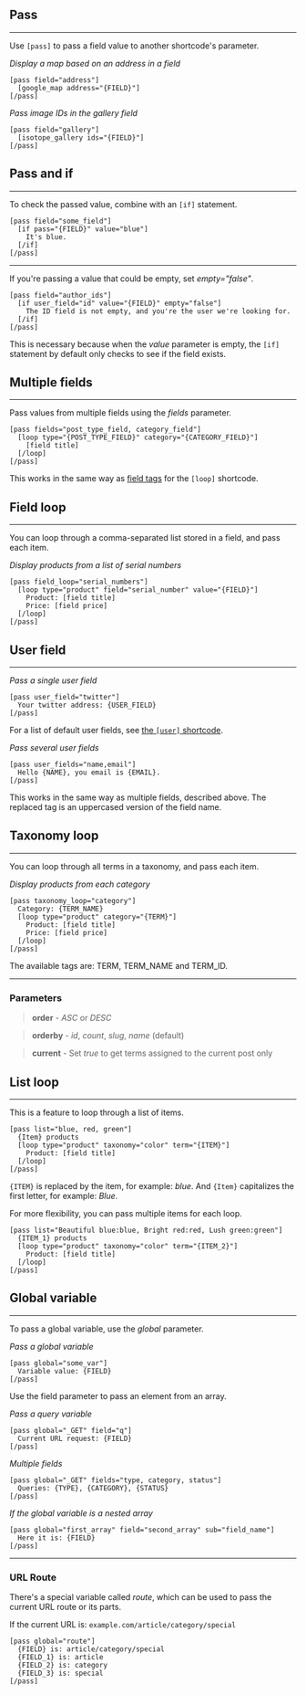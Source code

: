 
## Pass
---

Use `[pass]` to pass a field value to another shortcode's parameter.

*Display a map based on an address in a field*

~~~
[pass field="address"]
  [google_map address="{FIELD}"]
[/pass]
~~~

*Pass image IDs in the gallery field*

~~~
[pass field="gallery"]
  [isotope_gallery ids="{FIELD}"]
[/pass]
~~~


## Pass and if
---

To check the passed value, combine with an `[if]` statement.

~~~
[pass field="some_field"]
  [if pass="{FIELD}" value="blue"]
    It's blue.
  [/if]
[/pass]
~~~

---

If you're passing a value that could be empty, set *empty="false"*.

~~~
[pass field="author_ids"]
  [if user_field="id" value="{FIELD}" empty="false"]
    The ID field is not empty, and you're the user we're looking for.
  [/if]
[/pass]
~~~

This is necessary because when the *value* parameter is empty, the `[if]` statement by default only checks to see if the field exists.

## Multiple fields
---

Pass values from multiple fields using the *fields* parameter.

~~~
[pass fields="post_type_field, category_field"]
  [loop type="{POST_TYPE_FIELD}" category="{CATEGORY_FIELD}"]
    [field title]
  [/loop]
[/pass]
~~~

This works in the same way as [field tags](options-general.php?page=ccs_reference&tab=loop#field-tags) for the `[loop]` shortcode.

## Field loop
---

You can loop through a comma-separated list stored in a field, and pass each item.

*Display products from a list of serial numbers*

~~~
[pass field_loop="serial_numbers"]
  [loop type="product" field="serial_number" value="{FIELD}"]
    Product: [field title]
    Price: [field price]
  [/loop]
[/pass]
~~~

## User field
---

*Pass a single user field*

~~~
[pass user_field="twitter"]
  Your twitter address: {USER_FIELD}
[/pass]
~~~

For a list of default user fields, see [the `[user]` shortcode](options-general.php?page=ccs_reference&tab=user).

*Pass several user fields*

~~~
[pass user_fields="name,email"]
  Hello {NAME}, you email is {EMAIL}.
[/pass]
~~~

This works in the same way as multiple fields, described above. The replaced tag is an uppercased version of the field name.


## Taxonomy loop
---

You can loop through all terms in a taxonomy, and pass each item.

*Display products from each category*

~~~
[pass taxonomy_loop="category"]
  Category: {TERM_NAME}
  [loop type="product" category="{TERM}"]
    Product: [field title]
    Price: [field price]
  [/loop]
[/pass]
~~~

The available tags are: TERM, TERM_NAME and TERM_ID.

---

### Parameters

> **order** - *ASC* or *DESC*

> **orderby** - *id*, *count*, *slug*, *name* (default)

> **current** - Set *true* to get terms assigned to the current post only

## List loop

---

This is a feature to loop through a list of items.

~~~
[pass list="blue, red, green"]
  {Item} products
  [loop type="product" taxonomy="color" term="{ITEM}"]
    Product: [field title]
  [/loop]
[/pass]
~~~

`{ITEM}` is replaced by the item, for example: *blue*. And `{Item}` capitalizes the first letter, for example: *Blue*.

For more flexibility, you can pass multiple items for each loop.

~~~
[pass list="Beautiful blue:blue, Bright red:red, Lush green:green"]
  {ITEM_1} products
  [loop type="product" taxonomy="color" term="{ITEM_2}"]
    Product: [field title]
  [/loop]
[/pass]
~~~

## Global variable
---

To pass a global variable, use the *global* parameter.

*Pass a global variable*

~~~
[pass global="some_var"]
  Variable value: {FIELD}
[/pass]
~~~

Use the field parameter to pass an element from an array.

*Pass a query variable*

~~~
[pass global="_GET" field="q"]
  Current URL request: {FIELD}
[/pass]
~~~

*Multiple fields*

~~~
[pass global="_GET" fields="type, category, status"]
  Queries: {TYPE}, {CATEGORY}, {STATUS}
[/pass]
~~~

*If the global variable is a nested array*

~~~
[pass global="first_array" field="second_array" sub="field_name"]
  Here it is: {FIELD}
[/pass]
~~~

---

### URL Route

There's a special variable called *route*, which can be used to pass the current URL route or its parts.

If the current URL is: `example.com/article/category/special`

~~~
[pass global="route"]
  {FIELD} is: article/category/special
  {FIELD_1} is: article
  {FIELD_2} is: category
  {FIELD_3} is: special
[/pass]
~~~
